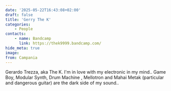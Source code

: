 ```yaml
---
date: '2025-05-22T16:43:08+02:00'
draft: false
title: 'Gerry The K'
categories:
    - People
contacts:
    - name: Bandcamp
      link: https://thek9999.bandcamp.com/
hide_meta: true
image: 
from: Campania
---
```


Gerardo Trezza, aka The K.
I'm in love with my electronic in my mind..
Game Boy, Modular Synth, Drum Machine , Mellotron and Mahai Metak (particular and dangerous guitar) are the dark side of my sound..